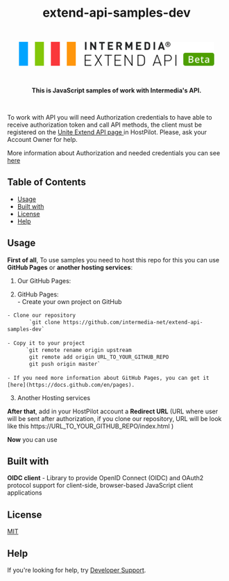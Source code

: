 
<h1 align="center"> extend-api-samples-dev </h1> <br>
<p align="center">
  <a href="https://developer.intermedia.com/">
    <img alt="GitPoint" title="GitPoint" src="https://github.com/GeorgeGevorkyan/EXT/blob/master/logo-beta.svg" width="450">
  </a>
</p>
<br>
<p align="center">
 <strong>This is JavaScript samples of work with Intermedia's API.</strong>
</p>
<br>
<p>
   To work with API you will need Authorization credentials to have able to receive authorization token and call API methods, the client must be registered on the 
   <a href ="https://kb.intermedia.net/article/63780"> Unite Extend API page </a> in HostPilot. Please, ask your Account Owner for help.
</p>
<p>
   More information about Authorization and needed credentials you can see <a href ="https://developer.intermedia.com/api/spec/calling/index.html#dev-guide-auth-guide">here</a>
</p>

## Table of Contents

* [Usage](#Usage)
* [Built with](#Built-with)
* [License](#License)
* [Help](#Help)


## Usage
**First of all**, To use samples you need to host this repo for this you can use **GitHub Pages** or **another hosting services**:
  1. Our GitHub Pages:
    
  2. GitHub Pages:    
    - Create your own project on GitHub

    - Clone our repository
           `git clone https://github.com/intermedia-net/extend-api-samples-dev`

    - Copy it to your project
          `git remote rename origin upstream     
           git remote add origin URL_TO_YOUR_GITHUB_REPO     
           git push origin master`

    - If you need more information about GitHub Pages, you can get it [here](https://docs.github.com/en/pages).
  
  3. Another Hosting services

**After that**, add in your HostPilot account a **Redirect URL** (URL where user will be sent after authorization, if you clone our repository, URL will be look like this https://URL_TO_YOUR_GITHUB_REPO/index.html )

  
  
**Now** you can use


## Built with
  **OIDC client** - Library to provide OpenID Connect (OIDC) and OAuth2 protocol support for client-side, browser-based JavaScript client applications

## License
 [MIT](https://github.com/intermedia-net/extend-api-samples-dev/blob/main/LICENSE)

## Help
 If you're looking for help, try [Developer Support](https://developer.intermedia.com/articles/feedback.html). 

